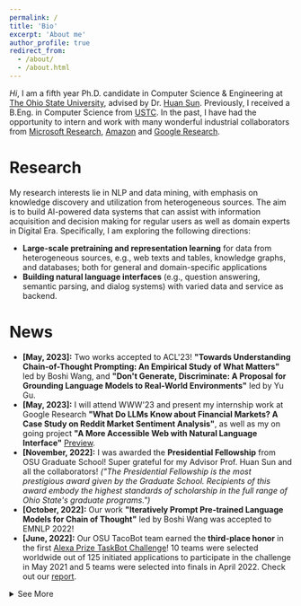 ```yaml
---
permalink: /
title: 'Bio'
excerpt: 'About me'
author_profile: true
redirect_from:
  - /about/
  - /about.html
---
```


_Hi_, I am a fifth year Ph.D. candidate in Computer Science & Engineering at [The Ohio State University](https://www.osu.edu/), advised by Dr. [Huan Sun](http://web.cse.ohio-state.edu/~sun.397/). Previously, I received a B.Eng. in Computer Science from [USTC](https://www.ustc.edu). In the past, I have had the opportunity to intern and work with many wonderful industrial collaborators from [Microsoft Research](https://www.microsoft.com/en-us/research/group/natural-language-processing/people/), [Amazon](https://www.amazon.science/) and [Google Research](https://research.google/).

# Research

My research interests lie in NLP and data mining, with emphasis on knowledge discovery and utilization from heterogeneous sources. The aim is to build AI-powered data systems that can assist with information acquisition and decision making for regular users as well as domain experts in Digital Era. Specifically, I am exploring the following directions:

- **Large-scale pretraining and representation learning** for data from heterogeneous sources, e.g., web texts and tables, knowledge graphs, and databases; both for general and domain-specific applications
- **Building natural language interfaces** (e.g., question answering, semantic parsing, and dialog systems) with varied data and service as backend.

# News

- **[May, 2023]:** Two works accepted to ACL'23! **"Towards Understanding Chain-of-Thought Prompting: An Empirical Study of What Matters"** led by Boshi Wang, and **"Don't Generate, Discriminate: A Proposal for Grounding Language Models to Real-World Environments"** led by Yu Gu.
- **[May, 2023]:** I will attend WWW'23 and present my internship work at Google Research **"What Do LLMs Know about Financial Markets? A Case Study on Reddit Market Sentiment Analysis"**, as well as my on going project **"A More Accessible Web with Natural Language Interface"** [Preview](https://osu-nlp-group.github.io/Mind2Web/).
- **[November, 2022]:** I was awarded the **Presidential Fellowship** from OSU Graduate School! Super grateful for my Advisor Prof. Huan Sun and all the collaborators! _("The Presidential Fellowship is the most prestigious award given by the Graduate School. Recipients of this award embody the highest standards of scholarship in the full range of Ohio State's graduate programs.")_
- **[October, 2022]:** Our work **"Iteratively Prompt Pre-trained Language Models for Chain of Thought"** led by Boshi Wang was accepted to EMNLP 2022!
- **[June, 2022]:** Our OSU TacoBot team earned the **third-place honor** in the first [Alexa Prize TaskBot Challenge](https://www.amazon.science/alexa-prize/three-top-performers-emerge-in-inaugural-alexa-prize-taskbot-challenge)! 10 teams were selected worldwide out of 125 initiated applications to participate in the challenge in May 2021 and 5 teams were selected into finals in April 2022. Check out our [report](https://arxiv.org/abs/2207.05223).
<details>
  <summary>See More</summary>
  <ul>
    <li><b>[May, 2022]:</b> I will join Google Research NYC this summer as a research intern, working on financial social media analysis.</li>
    <li><b>[Januray, 2022]:</b> Our VLDB'21 paper <b>"TURL: Table Understanding through Representation Learning"</b> was selected for 2022 ACM SIGMOD Research Highlight Award! Check the <a href="https://arxiv.org/abs/2006.14806">paper</a>, <a href="https://sigmodrecord.org/2022/05/02/technical-perspective-of-turl-table-understanding-through-representation-learning/">technical perspective</a>, and <a href="https://www.cse.ohio-state.edu/news/2022/06/2022-sigmod-research-highlight-award-and-2021-bibm-best-paper-award">report</a> on OSU CSE News.</li>
    <li><b>[August, 2021]:</b> Our work <b>"ReasonBert: Pre-trained to Reason with Distant Supervision"</b> was accepted to EMNLP 2021! Find the <a href="https://openreview.net/pdf?id=cGB7CMFtrSx">paper</a> and try the <a href="https://huggingface.co/osunlp/ReasonBERT-RoBERTa-base">pre-trained model</a>.</li>
    <li><b>[August, 2021]:</b> I will join the <a href="https://cse.osu.edu/news/2021/06/osu-team-selected-participate-first-alexa-prize-taskbot-challenge">OSU Tacobot Team</a> for the <a href="https://www.amazon.science/academic-engagements/ten-university-teams-selected-to-participate-in-alexa-prize-taskbot-challenge">Alexa Prize TaskBot Challenge</a>.</li>
      <li><b>[May, 2021]:</b> I will Join the Amazon Product Graph Team this summer as Applied Scientist Intern, working on information extraction from structured web pages.</li>
      <li><b>[March, 2021]:</b>Our work on <b>“Structure-Grounded Pretraining for Text-to-SQL”</b> was accepted to NAACL 2021!</li>
      <li><b>[October, 2020]:</b>Our work on <b>“Table Understanding through Representation Learning”</b> was accepted to VLDB 2021!</li>
      <li><b>[May, 2020]:</b> I will Join Microsot Research this summer as Research Intern, working on text2SQL.</li>
      <li><b>[August, 2019]:</b> Our work on <b>“Relation Extraction with 2-hop Distant Supervision”</b> was accepted to EMNLP!</li>
    </ul>
</details>
